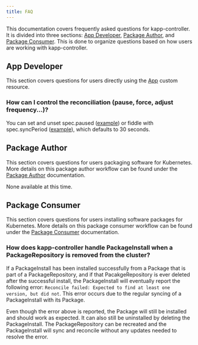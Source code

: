 ```yaml
---
title: FAQ
---
```


This documentation covers frequently asked questions for kapp-controller. It is
divided into three sections: [App Developer](#app-developer), [Package
Author](#package-author), and [Package Consumer](#package-consumer).  This is
done to organize questions based on how users are working with kapp-controller.

## App Developer

This section covers questions for users directly using the [App](app-spec.md)
custom resource.

### How can I control the reconciliation (pause, force, adjust frequency...)?

You can set and unset spec.paused
([example](https://github.com/vmware-tanzu/carvel-kapp-controller/blob/d94984a77fa907ac5ecc681e9a842b9877766a6b/test/e2e/pause_test.go#L91))
or fiddle with spec.syncPeriod ([example](
https://github.com/vmware-tanzu/carvel-kapp-controller/blob/d94984a77fa907ac5ecc681e9a842b9877766a6b/test/e2e/app_secret_configmap_reconcile_test.go#L133)), which
defaults to 30 seconds.


## Package Author

This section covers questions for users packaging software for Kubernetes. More
details on this package author workflow can be found under the [Package
Author](package-authoring.md) documentation.

None available at this time.

## Package Consumer

This section covers questions for users installing software packages for
Kubernetes. More details on this package consumer workflow can be found under
the [Package Consumer](package-consumption.md) documentation.

### How does kapp-controller handle PackageInstall when a PackageRepository is removed from the cluster?

If a PackageInstall has been installed successfully from a Package that is part
of a PackageRepository, and if that PacakgeRepository is ever deleted after the
successful install, the PackageInstall will eventually report the following
error: `Reconcile failed: Expected to find at least one version, but did not`.
This error occurs due to the regular syncing of a PackageInstall  with its
Package.

Even though the error above is reported, the Package will still be installed and
should work as expected. It can also still be uninstalled by deleting the
PackageInstall. The PackageRepository can be recreated and the PackageInstall
will sync and reconcile without any updates needed to resolve the error.
